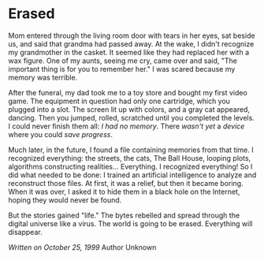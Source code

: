 # Erased

Mom entered through the living room door with tears in her eyes, sat beside us, and said that grandma had passed away.
At the wake, I didn't recognize my grandmother in the casket. It seemed like they had replaced her with a wax figure.
One of my aunts, seeing me cry, came over and said, "The important thing is for you to remember her."
I was scared because my memory was terrible.

After the funeral, my dad took me to a toy store and bought my first video game.
The equipment in question had only one cartridge, which you plugged into a slot.
The screen lit up with colors, and a gray cat appeared, dancing.
Then you jumped, rolled, scratched until you completed the levels.
I could never finish them all: *I had no memory*.
There *wasn't yet* a *device* where you could *save progress*.

Much later, in the future, I found a file containing memories from that time.
I recognized everything: the streets, the cats, The Ball House, looping plots, algorithms constructing realities... Everything. I recognized everything!
So I did what needed to be done: I trained an artificial intelligence to analyze and reconstruct those files.
At first, it was a relief, but then it became boring. When it was over, I asked it to hide them in a black hole on the Internet, hoping they would never be found.

But the stories gained "life."
The bytes rebelled and spread through the digital universe like a virus.
The world is going to be erased.
Everything will disappear.

*Written on October 25, 1999*
Author Unknown